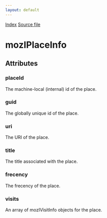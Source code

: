 ```yaml
---
layout: default
---
```

<div id='links'><a href="../index.html">Index</a>
<a href="http://dxr.mozilla.org/mozilla-central/source/toolkit/components/places/mozIAsyncHistory.idl">Source file</a>
</div>

# mozIPlaceInfo #

## Attributes ##

### placeId ###
  
The machine-local (internal) id of the place.  
  

### guid ###
  
The globally unique id of the place.  
  

### uri ###
  
The URI of the place.  
  

### title ###
  
The title associated with the place.  
  

### frecency ###
  
The frecency of the place.  
  

### visits ###
  
An array of mozIVisitInfo objects for the place.  
  
